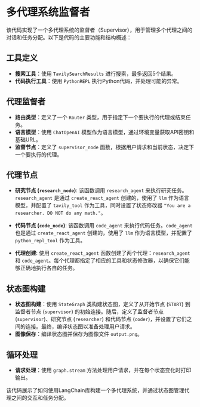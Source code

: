 # 多代理系统监督者

该代码实现了一个多代理系统的监督者（Supervisor），用于管理多个代理之间的对话和任务分配。以下是代码的主要功能和结构概述：

## 工具定义

- **搜索工具**：使用 `TavilySearchResults` 进行搜索，最多返回5个结果。
- **代码执行工具**：使用 `PythonREPL` 执行Python代码，并处理可能的异常。

## 代理监督者

- **路由类型**：定义了一个 `Router` 类型，用于指定下一个要执行的代理或结束任务。
- **语言模型**：使用 `ChatOpenAI` 模型作为语言模型，通过环境变量获取API密钥和基础URL。
- **监督节点**：定义了 `supervisor_node` 函数，根据用户请求和当前状态，决定下一个要执行的代理。


## 代理节点

- **研究节点 (`research_node`)**: 该函数调用 `research_agent` 来执行研究任务。`research_agent` 是通过 `create_react_agent` 创建的，使用了 `llm` 作为语言模型，并配置了 `tavily_tool` 作为工具，同时设置了状态修改器 `"You are a researcher. DO NOT do any math."`。

- **代码节点 (`code_node`)**: 该函数调用 `code_agent` 来执行代码任务。`code_agent` 也是通过 `create_react_agent` 创建的，使用了 `llm` 作为语言模型，并配置了 `python_repl_tool` 作为工具。

- **代理创建**: 使用 `create_react_agent` 函数创建了两个代理：`research_agent` 和 `code_agent`。每个代理都指定了相应的工具和状态修改器，以确保它们能够正确地执行各自的任务。

## 状态图构建

- **状态图构建**：使用 `StateGraph` 类构建状态图，定义了从开始节点 (`START`) 到监督者节点 (`supervisor`) 的初始连接。随后，定义了监督者节点 (`supervisor`)、研究节点 (`researcher`) 和代码节点 (`coder`)，并设置了它们之间的连接。最终，编译状态图以准备处理用户请求。
- **图像保存**：编译状态图并保存为图像文件 `output.png`。

## 循环处理

- **请求处理**：使用 `graph.stream` 方法处理用户请求，并在每个状态变化时打印输出。

该代码展示了如何使用LangChain库构建一个多代理系统，并通过状态图管理代理之间的交互和任务分配。